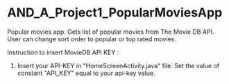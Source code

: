# AND_A_Project1_PopularMoviesApp
Popular movies app. Gets list of popular movies from The Movie DB API. User can change sort order to popular or top rated movies.

Instruction to insert MovieDB API KEY : 
1. Insert your API-KEY in "HomeScreenActivity.java" file. Set the value of constant "API_KEY" equal to your api-key value.


